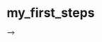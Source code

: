  # my_first_steps
<!-- 1. Após criado a sua conta no GitHub, crie um repositório remoto público chamado “my_first_steps” e cole o link aqui;
https://github.com/leonardoandradevieira/my_first_steps

2. Crie um diretório em sua máquina e o vincule ao seu repositório remoto “my_first_steps” utilizando os comandos git necessários para a realização desta tarefa. Cole aqui a cadeia de comandos que você utilizou para a realização desta tarefa.

No git Bash:
Administrador@LAPTOP-5LHLGVG6 MINGW64 ~/Documents/Leo/Aulas/Alpha EdTech/Exercícios/HARD
$ mkdir my_first_steps

Administrador@LAPTOP-5LHLGVG6 MINGW64 ~/Documents/Leo/Aulas/Alpha EdTech/Exercícios/HARD
$ cd my_first_steps

Administrador@LAPTOP-5LHLGVG6 MINGW64 ~/Documents/Leo/Aulas/Alpha EdTech/Exercícios/HARD/my_first_steps (master)
$ git remote add origin https://github.com/leonardoandradevieira/my_first_steps


3. Dentro do diretório em sua máquina, crie um arquivo chamado “ola_mundo.txt”, adicione algum texto da sua preferência e adicione-o ao seu repositório remoto utilizando os comandos git necessários para a realização desta tarefa. Cole aqui a cadeia de comandos que você utilizou para a realização desta tarefa.

Administrador@LAPTOP-5LHLGVG6 MINGW64 ~/Documents/Leo/Aulas/Alpha EdTech/Exercícios/HARD/my_first_steps (main)
$ git add .

Administrador@LAPTOP-5LHLGVG6 MINGW64 ~/Documents/Leo/Aulas/Alpha EdTech/Exercícios/HARD/my_first_steps (main)
$ git commit -m 'aaa'
On branch main
nothing to commit, working tree clean

Administrador@LAPTOP-5LHLGVG6 MINGW64 ~/Documents/Leo/Aulas/Alpha EdTech/Exercícios/HARD/my_first_steps (main)
$ git push --set-upstream origin main
Enumerating objects: 8, done.
Counting objects: 100% (8/8), done.
Delta compression using up to 4 threads
Compressing objects: 100% (3/3), done.
Writing objects: 100% (5/5), 599 bytes | 119.00 KiB/s, done.
Total 5 (delta 0), reused 0 (delta 0), pack-reused 0
To https://github.com/leonardoandradevieira/my_first_steps
   dca2a3b..7e3ee2f  main -> main
branch 'main' set up to track 'origin/main'.


4. Se não existir em seu diretório, adicione ao seu diretório um arquivo com o nome de “.gitignore”. Em seguida, crie um arquivo chamado “serei_ignorado.txt” e adicione algum texto dentro dele. Adicione a instrução ao arquivo “.gitignore” para que as alterações realizadas no arquivo “serei_ignorado.txt” não seja controlado pelo git. Cole aqui o conteúdo que você utilizou no “.gitignore” para realizar esta tarefa.

Administrador@LAPTOP-5LHLGVG6 MINGW64 ~/Documents/Leo/Aulas/Alpha EdTech/Exercícios/HARD/my_first_steps (main)
$ vi .gitignore

//Foi inserido o nome do arquivo a ser ignorado: serei_ignorado.txt

Administrador@LAPTOP-5LHLGVG6 MINGW64 ~/Documents/Leo/Aulas/Alpha EdTech/Exercícios/HARD/my_first_steps (main)
$ git status
On branch main
Your branch is up to date with 'origin/main'.

Untracked files:
  (use "git add <file>..." to include in what will be committed)
        .gitignore

nothing added to commit but untracked files present (use "git add" to track)


5. Dentro do seu diretório local, crie um arquivo chamado “README.md” e edite-o contendo todas as respostas aos enunciados das questões anteriores. Adicione-o ao seu repositório remoto utilizando os comandos git necessários para a realização desta tarefa. Cole aqui a cadeia de comandos que você utilizou para a realização desta tarefa.  --> -->